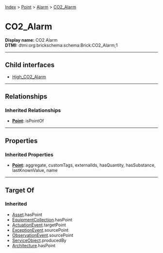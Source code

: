 [Index](../../../Index.md) > [Point](../../Point.md) > [Alarm](../Alarm.md) > [CO2_Alarm](#)
# CO2_Alarm

**Display name:** CO2 Alarm<br />
**DTMI:** dtmi:org:brickschema:schema:Brick:CO2_Alarm;1

---

## Child interfaces
* [High_CO2_Alarm](High_CO2_Alarm.md)

---

## Relationships
### Inherited Relationships
* **[Point](../../Point.md):** isPointOf

---

## Properties
### Inherited Properties
* **[Point](../../Point.md):** aggregate, customTags, externalIds, hasQuantity, hasSubstance, lastKnownValue, name

---

## Target Of
### Inherited
* [Asset](../../../Asset/Asset.md).hasPoint
* [EquipmentCollection](../../../Collection/AssetCollection/EquipmentCollection/EquipmentCollection.md).hasPoint
* [ActuationEvent](../../../Event/PointEvent/ActuationEvent.md).targetPoint
* [ExceptionEvent](../../../Event/PointEvent/ExceptionEvent.md).sourcePoint
* [ObservationEvent](../../../Event/PointEvent/ObservationEvent.md).sourcePoint
* [ServiceObject](../../../Information/ServiceObject/ServiceObject.md).producedBy
* [Architecture](../../../Space/Architecture/Architecture.md).hasPoint
